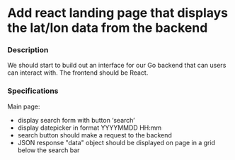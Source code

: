 # Add react landing page that displays the lat/lon data from the backend

### Description
We should start to build out an interface for our Go backend that can users can interact with.  The frontend should be React.

### Specifications
Main page:
- display search form with button ‘search’
- display datepicker in format YYYYMMDD HH:mm
- search button should make a request to the backend
- JSON response "data" object should be displayed on page in a grid below the search bar

